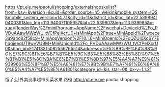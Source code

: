<!--
 * @Author: sunj
 * @Date: 2021-09-13 15:12:48
 * @LastEditors: sunj
 * @LastEditTime: 2021-09-13 15:14:38
 * @FilePath: /dish_crawler/饿了么(外卖美食超市买菜水果)/README.md
-->
https://pt.ele.me/paotui/shopping/externalshopskulist?from=&sv=&version=&cuid=&order_source=h5_weixin&mobile_system=IOS&mobile_system_version=14.7.1&city_id=11&district_id=&loc_lat=22.53989410400391&loc_lng=113.940071105957&lat=22.539907&lng=113.939985&x-xua=RenderWay%2FminiProgram+AppName%2Fwechat+DeviceId%2Fo_PVDuAAawMWzWU_tVCfPelXcrU0+isMiniApp%2Ftrue+MiniAppId%2Fwxece3a9a4c82f58c9+MiniAppVersion%2F10.1.6+MiniOpenId%2FoQZUI0Xc6Y7EhqqjeeqUT9wvVU9M+MiniUnionId%2Fo_PVDuAAawMWzWU_tVCfPelXcrU0&shop_id=E17418315082556765514&address=%E5%B9%BF%E4%B8%9C%E7%9C%81%E6%B7%B1%E5%9C%B3%E5%B8%82%E5%8D%97%E5%B1%B1%E5%8C%BA%E6%B7%B1%E5%8D%97%E5%A4%A7%E9%81%939966%E5%8F%B7%E5%A8%81%E7%9B%9B%E7%A7%91%E6%8A%80%E5%A4%A7%E5%8E%A61801&category_id=&is_star=0&_bx-v=1.1.21



饿了么|外卖没事超市买菜水果
路径
http://pt.ele.me
paotui
 shopping
  